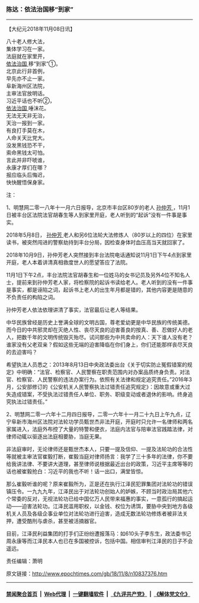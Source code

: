 ### 陈达：依法治国移“到家”
------------------------

<p>
 【大纪元2018年11月08日讯】
</p>
<p>
 八十老人修大法，
 <br/>
 集体学习在一家。
 <br/>
 法庭就在家里开，
 <br/>
 <a href="http://www.epochtimes.com/gb/tag/%E4%BE%9D%E6%B3%95%E6%B2%BB%E5%9B%BD.html">
  依法治国
 </a>
 移“到家”①。
 <br/>
 北京此行非首例，
 <br/>
 早先亦不止一家。
 <br/>
 阜新海州区法院，
 <br/>
 主审法官放明话。
 <br/>
 习近平话也不听②，
 <br/>
 <a href="http://www.epochtimes.com/gb/tag/%E4%BE%9D%E6%B3%95%E6%B2%BB%E5%9B%BD.html">
  依法治国
 </a>
 唾沫花。
 <br/>
 无法无天非无治，
 <br/>
 天治一报到一家。
 <br/>
 有良打手莫在木，
 <br/>
 人命关天比党大。
 <br/>
 没发黑钱恐不干，
 <br/>
 索命黑钱太可怕。
 <br/>
 言此并非吓唬谁，
 <br/>
 永康才厚们在哪？
 <br/>
 报应临头后悔迟，
 <br/>
 快快醒悟保身家。
</p>
<p>
 注：
</p>
<p>
 1、明慧网二零一八年十一月六日报导，北京市丰台区80岁的老人
 <a href="http://www.epochtimes.com/gb/tag/%E5%AD%99%E4%BB%B2%E8%8A%B3.html">
  孙仲芳
 </a>
 ，11月1日被丰台区法院法官胡春生等人到家里开庭，老人听到的“起诉”没有一件事是事实。
</p>
<p>
 2018年5月8日，
 <a href="http://www.epochtimes.com/gb/tag/%E5%AD%99%E4%BB%B2%E8%8A%B3.html">
  孙仲芳
 </a>
 老人和另6位法轮大法修炼人（80岁以上的四位）在家里读书，被突然闯进的警察劫持到丰台分局，因检查身体时血压高当天就回家了。
</p>
<p>
 2018年10月9日，孙仲芳老人突然接到丰台法院电话通知说11月1日下午4点到家里开庭，老人本着讲清真相救度世人的愿望答应了法院。
</p>
<p>
 11月1日下午2点，丰台法院法官胡春生和一位姓马的女书记员及另外4位不知名人士，提前来到孙仲芳老人家，将检察院的起诉书读给老人。老人听到的没有一件事是事实，都是诬陷之词，起诉书上老人的出生年月都是错的，其他内容更是随意的不负责任的构陷之词。
</p>
<p>
 孙仲芳老人依法依理讲清了事实，法官最后让老人等结果。
</p>
<p>
 中华民族曾经是历史上誉满全球的文明古国，尊老爱幼更是中华民族的传统美德。而今日的中共邪灵却在灭绝人性、丧尽天良的迫害善良的按真、善、忍做好人的老人，把数千年的文明传统毁灭殆尽。试问那些为中共卖命的人：天下谁人没有老？谁家没有父老双亲？假如这些无端的迫害降临在你们身上，你们还能那样丧尽天良的去迫害吗？
</p>
<p>
 希望执法人员悉之：2013年8月13日中央政法委出台《关于切实防止冤假错案的规定》中明确：“法官、检察官、人民警察在职责范围内对办案品质终身负责。对法官、检察官、人民警察的违法办案行为。依照有关法律和规定追究责任。”2016年3月，公安部修订的《公安机关人民警察执法过错责任追究规定》：因故意或重大过失造成错案，不受执法过错责任人单位、职务、职级变动或者退休的影响。终身追究执法过错责任。”
</p>
<p>
 2、明慧网二零一六年十二月四日报导，二零一六年十一月二十九日上午九点，辽宁阜新市海州区法院对法轮功学员甄世杰非法开庭，开庭时只允许一名律师和两名家属进入，法庭外布控了大量的特警和便衣，法庭内法官与陪审法官践踏法律，对律师动辄以驱逐出法庭相要胁，当庭无果。
</p>
<p>
 非法庭审时，无论律师还是甄世杰本人，只要一提及信仰、一提及法轮功的合法性等就被主审法官崔毅打断，崔毅当庭对律师扬言：我学了三十多年的法律，你不要给我讲法律、不要讲大道理，甚至律师说根据最近出台的政策，习近平主席等等的话也被崔毅抢白：习近平的我也不听！话一出口，满堂皆惊。
</p>
<p>
 那么崔毅听谁的呢？原来崔毅所为，正是还在执行江泽民犯罪集团对法轮功的错误镇压令。一九九九年，江泽民出于对法轮功创始人的妒嫉，不顾当时政治局其他六个常委的反对，无视法轮功已给中国亿万人民带来福惠的事实，一意孤行的搞起运动——迫害法轮功。江泽民滥用职权，以金钱、权位为诱饵，要胁中央到地方各级机关人员及各级企事业单位对法轮功进行迫害，造成无数法轮功修炼者被非法关押，遭受酷刑与虐杀，甚至被活摘器官。
</p>
<p>
 目前，江泽民利益集团的打手们正纷纷遭报落马：如610头子李东生，政法委书记周永康等而江泽民本人也已在多国被控诉，包括中国。相信审判江泽民的日子不会遥远。
</p>
<p>
 责任编辑：萧明
</p>

原文链接：http://www.epochtimes.com/gb/18/11/8/n10837376.htm


------------------------
#### [禁闻聚合首页](https://github.com/gfw-breaker/banned-news/blob/master/README.md) &nbsp;|&nbsp; [Web代理](https://github.com/gfw-breaker/open-proxy/blob/master/README.md) &nbsp;|&nbsp; [一键翻墙软件](https://github.com/gfw-breaker/nogfw/blob/master/README.md) &nbsp;|&nbsp; [《九评共产党》](https://github.com/gfw-breaker/9ping.md/blob/master/README.md#九评之一评共产党是什么) &nbsp;|&nbsp; [《解体党文化》](https://github.com/gfw-breaker/jtdwh.md/blob/master/README.md#绪论)